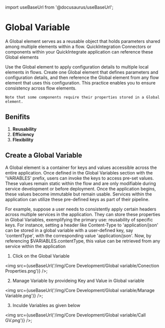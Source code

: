 import useBaseUrl from '@docusaurus/useBaseUrl';

# Global Variable

A Global element serves as a reusable object that holds parameters shared among multiple elements within a flow. QuickIntegration Connectors or components within your QuickIntegrate application can reference these Global elements

Use the Global element to apply configuration details to multiple local elements in flows. Create one Global element that defines parameters and configuration details, and then reference the Global element from any flow element that uses this configuration. This practice enables you to ensure consistency across flow elements.


`Note that some components require their properties stored in a Global element.`

## Benifits
1) **Reusability**
2) **Efficiency**
3) **Flexibility**

## Create a Global Variable

A Global element is a container for keys and values accessible across the entire application. Once defined in the Global Variables section with the 'VARIABLES' prefix, users can invoke the keys to access pre-set values. These values remain static within the flow and are only modifiable during service development or before deployment. Once the application begins, these values become immutable but remain usable. Services within the application can utilize these pre-defined keys as part of their pipeline.

For example, suppose a user needs to consistently apply certain headers across multiple services in the application. They can store these properties in Global Variables, exemplifying the primary use: reusability of specific keys. For instance, setting a header like Content-Type to 'application/json' can be stored in a global variable with a user-defined key, say 'contentType', with the corresponding value 'application/json'. Now, by referencing $VARIABLES.contentType, this value can be retrieved from any service within the application

1) Click on the Global Variable

<img src={useBaseUrl('/img/Core Development/Global variable/Conection Properties.png')} />;

2) Manage Variable by provideing Key and Value in Global variable

<img src={useBaseUrl('/img/Core Development/Global variable/Manage Variable.png')} />;

3) Inculde Variables as given below

<img src={useBaseUrl('/img/Core Development/Global variable/Call GV.png')} />;






